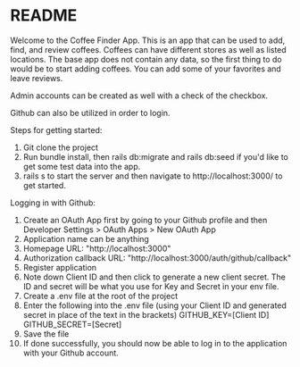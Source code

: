 # README
Welcome to the Coffee Finder App. This is an app that can be used to add, find, and review coffees. Coffees can have different stores as well as listed locations. The base app does not contain any data, so the first thing to do would be to start adding coffees. You can add some of your favorites and leave reviews.

Admin accounts can be created as well with a check of the checkbox.

Github can also be utilized in order to login.

Steps for getting started:
1. Git clone the project
2. Run bundle install, then rails db:migrate and rails db:seed if you'd like to get some test data into the app.
3. rails s to start the server and then navigate to http://localhost:3000/ to get started.

Logging in with Github:
1. Create an OAuth App first by going to your Github profile and then Developer Settings > OAuth Apps > New OAuth App
2. Application name can be anything
3. Homepage URL: "http://localhost:3000"
4. Authorization callback URL: "http://localhost:3000/auth/github/callback"
5. Register application
6. Note down Client ID and then click to generate a new client secret. The ID and secret will be what you use for Key and Secret in your env file.
7. Create a .env file at the root of the project
8. Enter the following into the .env file (using your Client ID and generated secret in place of the text in the brackets)
    GITHUB_KEY=[Client ID]
    GITHUB_SECRET=[Secret]
9. Save the file
10. If done successfully, you should now be able to log in to the application with your Github account.